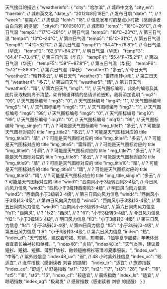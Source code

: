 天气接口的描述
{
    "weatherinfo": {
        "city": "哈尔滨", // 城市中文名
        "city_en": "haerbin", // 城市英文名
        "date_y": "2012年8月18日", // 发布日期
        "date": "", // ?
        "week": "星期六", // 周信息
        "fchh": "18", // 信息发布时的整点小时数（感谢读者 白白乌鸦 的提醒）
        "cityid": "101050101", // 城市ID
        "temp1": "18℃~26℃", // 今日气温
        "temp2": "17℃~29℃", // 明日气温
        "temp3": "18℃~23℃", // 第三日气温
        "temp4": "13℃~24℃", // 第四日气温
        "temp5": "15℃~31℃", // 第五日气温
        "temp6": "14℃~32℃", // 第六日气温
        "tempF1": "64.4℉~78.8℉", // 今日气温（华氏）
        "tempF2": "62.6℉~84.2℉", // 明日气温（华氏）
        "tempF3": "64.4℉~73.4℉", // 第三日气温（华氏）
        "tempF4": "55.4℉~75.2℉", // 第四日气温（华氏）
        "tempF5": "59℉~87.8℉", // 第五日气温（华氏）
        "tempF6": "57.2℉~89.6℉", // 第六日气温（华氏）
        "weather1": "多云", // 今日天气
        "weather2": "晴转多云", // 明日天气
        "weather3": "雷阵雨转小雨", // 第三日天气
        "weather4": "多云", // 第四日天气
        "weather5": "晴", // 第五日天气
        "weather6": "晴", // 第六日天气
        "img1": "1", // 天气图标编号，此处的编号及其图片获取规则尚不清楚，如有知道详情的恳请评论告知，我将添加说明
        "img2": "99", // 天气图标编号
        "img3": "0", // 天气图标编号
        "img4": "1", // 天气图标编号
        "img5": "4", // 天气图标编号
        "img6": "7", // 天气图标编号
        "img7": "1", // 天气图标编号
        "img8": "99", // 天气图标编号
        "img9": "0", // 天气图标编号
        "img10": "99", // 天气图标编号
        "img11": "0", // 天气图标编号
        "img12": "99", // 天气图标编号
        "img_single": "1", // ? 可能是天气图标编号
        "img_title1": "多云", // ? 可能是天气图标对应的 title
        "img_title2": "多云", // ? 可能是天气图标对应的 title
        "img_title3": "晴", // ? 可能是天气图标对应的 title
        "img_title4": "多云", // ? 可能是天气图标对应的 title
        "img_title5": "雷阵雨", // ? 可能是天气图标对应的 title
        "img_title6": "小雨", // ? 可能是天气图标对应的 title
        "img_title7": "多云", // ? 可能是天气图标对应的 title
        "img_title8": "多云", // ? 可能是天气图标对应的 title
        "img_title9": "晴", // ? 可能是天气图标对应的 title
        "img_title10": "晴", // ? 可能是天气图标对应的 title
        "img_title11": "晴", // ? 可能是天气图标对应的 title
        "img_title12": "晴", // ? 可能是天气图标对应的 title
        "img_title_single": "多云", // ? 可能是天气图标对应的 title
        "wind1": "西南风小于3级转西风3-4级", // 今日风向风力信息
        "wind2": "西风小于3级转西南风3-4级", // 明日风向风力信息
        "wind3": "西南风小于3级转3-4级", // 第三日风向风力信息
        "wind4": "西南风小于3级转3-4级", // 第四日风向风力信息
        "wind5": "西南风小于3级转3-4级", // 第五日风向风力信息
        "wind6": "西南风小于3级转3-4级", // 第六日风向风力信息
        "fx1": "西南风", // ?
        "fx2": "西风", // ?
        "fl1": "小于3级转3-4级", // 今日风力信息
        "fl2": "小于3级转3-4级", // 明日风力信息
        "fl3": "小于3级转3-4级", // 第三日风力信息
        "fl4": "小于3级转3-4级", // 第四日风力信息
        "fl5": "小于3级转3-4级", // 第五日风力信息
        "fl6": "小于3级转3-4级", // 第六日风力信息
        "index": "热",
        "index_d": "天气较热，建议着短裙、短裤、短套装、T恤等夏季服装。年老体弱者宜着长袖衬衫和单裤。",
        "index48": "炎热",
        "index48_d": "天气炎热，建议着短衫、短裙、短裤、薄型T恤衫、敞领短袖棉衫等清凉夏季服装。",
        "index_uv": "中等", // 紫外线信息
        "index48_uv": "弱", // 48 小时紫外线信息
        "index_xc": "较适宜", // 洗车指数（感谢读者 刘睿 的提醒）
        "index_tr": "适宜", // 旅游指数
        "index_co": "舒适", // 舒适指数
        "st1": "25",
        "st2": "17",
        "st3": "28",
        "st4": "19",
        "st5": "18",
        "st6": "16",
        "index_cl": "较适宜", // 晨练指数
        "index_ls": "适宜", // 晾晒指数
        "index_ag": "极易发" // 感冒指数（感谢读者 刘睿 的提醒）
    }
}
